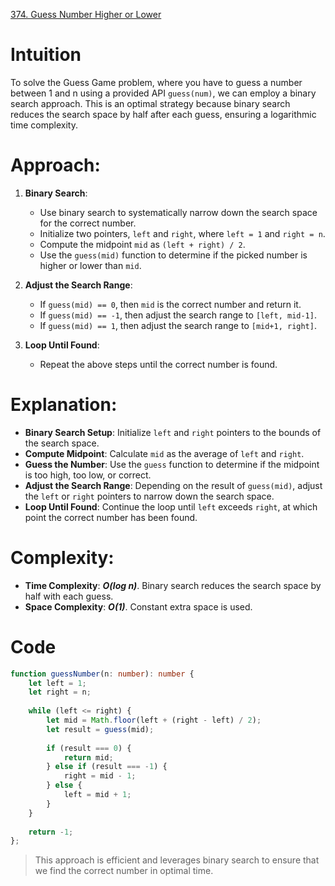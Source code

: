 [374. Guess Number Higher or Lower](https://leetcode.com/problems/guess-number-higher-or-lower/)

# Intuition
To solve the Guess Game problem, where you have to guess a number between 1 and n using a provided API `guess(num)`, we can employ a binary search approach. This is an optimal strategy because binary search reduces the search space by half after each guess, ensuring a logarithmic time complexity.

# Approach:

1. **Binary Search**:
   - Use binary search to systematically narrow down the search space for the correct number.
   - Initialize two pointers, `left` and `right`, where `left = 1` and `right = n`.
   - Compute the midpoint `mid` as `(left + right) / 2`.
   - Use the `guess(mid)` function to determine if the picked number is higher or lower than `mid`.

2. **Adjust the Search Range**:
   - If `guess(mid) == 0`, then `mid` is the correct number and return it.
   - If `guess(mid) == -1`, then adjust the search range to `[left, mid-1]`.
   - If `guess(mid) == 1`, then adjust the search range to `[mid+1, right]`.

3. **Loop Until Found**:
   - Repeat the above steps until the correct number is found.

# Explanation:
- **Binary Search Setup**: Initialize `left` and `right` pointers to the bounds of the search space.
- **Compute Midpoint**: Calculate `mid` as the average of `left` and `right`.
- **Guess the Number**: Use the `guess` function to determine if the midpoint is too high, too low, or correct.
- **Adjust the Search Range**: Depending on the result of `guess(mid)`, adjust the `left` or `right` pointers to narrow down the search space.
- **Loop Until Found**: Continue the loop until `left` exceeds `right`, at which point the correct number has been found.

# Complexity:
- **Time Complexity**: ***O(log n)***. Binary search reduces the search space by half with each guess.
- **Space Complexity**: ***O(1)***. Constant extra space is used.
# Code
```typescript
function guessNumber(n: number): number {
    let left = 1;
    let right = n;
    
    while (left <= right) {
        let mid = Math.floor(left + (right - left) / 2);
        let result = guess(mid);
        
        if (result === 0) {
            return mid;
        } else if (result === -1) {
            right = mid - 1;
        } else {
            left = mid + 1;
        }
    }
    
    return -1;
};
```

> This approach is efficient and leverages binary search to ensure that we find the correct number in optimal time.